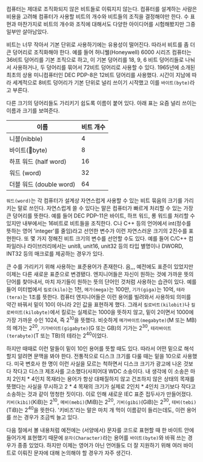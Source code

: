 컴퓨터는 제대로 조직화되지 않은 비트들로 이뤄지지 않는다. 컴퓨터를 설계하는 사람은 비용을 고려해 컴퓨터가 사용할 비트의 개수와 비트들의 조직을 결정해야만 한다. 수 표현과 마찬가지로 비트의 개수와 조직에 대해서도 다양한 아이디어를 시험해봤지만 그중 일부만 살아남았다.

비트는 너무 작아서 기본 단위로 사용하기에는 유용성이 떨어진다. 따라서 비트를 좀 더 큰 덩어리로 조직화해야 한다. 예를 들어 허니웰(Honeywell) 6000 시리즈 컴퓨터는 36비트 덩어리를 기본 조직으로 하고, 이 기본 덩어리를 18, 9, 6 비트 덩어리들로 나눠서 사용하거나, 두 덩어리를 묶어서 72비트 덩어리로 사용할 수 있다. 1965년에 소개된 최초의 상용 미니컴퓨터인 DEC PDP-8은 12비트 덩어리를 사용했다. 시간이 지남에 따라 세계적으로 8비트 덩어리가 기본 단위로 널리 쓰이기 시작했고 이를 `바이트(byte)`라고 부른다.

다른 크기의 덩어리들도 가리키기 쉽도록 이름이 붙어 있다. 아래 표는 요즘 널리 쓰이는 이름과 크기를 보여준다.

| 이름 | 비트 개수 |
| --- | --- |
| 니블(nibble) | 4 |
| 바이트(byte) | 8 |
| 하프 워드 (half word) | 16 |
| 워드 (word) | 32 |
| 더블 워드 (double word) | 64 |

`워드(word)`는 각 컴퓨터가 설계상 자연스럽게 사용할 수 있는 비트 묶음의 크기를 가리키는 말로 쓰인다. 자연스럽게 쓸 수 있다는 말은 컴퓨터가 빠르게 처리할 수 있는 가장 큰 덩어리를 뜻한다. 예를 들어 DEC PDP-11은 바이트, 하프 워드, 롱 워드를 처리할 수 있지만 내부에서는 16비트로 비트들을 조직한다. C나 C++ 등의 언어에서 int(정수를 뜻하는 영어 'integer'를 줄임)라고 선언한 변수가 이런 자연스러운 크기의 2진수를 표현한다. 또 몇 가지 정해진 비트 크기의 변수를 선언할 수도 있다. 예를 들어 C/C++ 컴파일러나 라이브러리에서는 unit8, unit16, unit32 등의 타입 별명이나 DWORD, INT32 등의 매크로를 제공하는 경우가 있다.

큰 수를 가리키기 위해 사용하는 표준용어가 존재한다. 음,,, 예전에도 표준이 있었지만 이제는 다른 새로운 표준으로 변경됐다. 엔지니어들은 자신이 원하는 것에 가까운 뜻의 단어를 찾아내서, 마치 자기들이 원하는 뜻의 단어인 것처럼 사용하는 습관이 있다. 예를 들어 미터법에서 `킬로(kilo)`는 1천, `메가(mega)`는 100만, `기가(giga)`는 10억, `테라(tera)`는 1조를 뜻한다. 컴퓨터 엔지니어들은 이런 용어를 빌려와서 사용하되 의미를 약간 바꿔서 밑이 10이 아니라 2인 값을 표현하게 했다. 그래서 `킬로비트(kilobit)`나 `킬로바이트(kilobyte)`에서 킬로는 실제로는 1000을 뜻하지 않고, 밑이 2이면서 1000에 가장 가까운 수인 1024, 즉 2<sup>10</sup>을 뜻했다. 비슷하게 `메가바이트(megabyte)`(M 또는 MB)의 메가는 2<sup>20</sup>, `기가바이트(gigabyte)`(G 또는 GB)의 기가는 2<sup>30</sup>, `테라바이트(terabyte)`(T 또는 TB)의 테라는 2<sup>40</sup>이었다.

하지만 때때로 이런 말들이 밑이 10인 용어를 뜻할 때도 있다. 따라서 어떤 밑으로 해석할지 알려면 문맥을 봐야 한다. 전통적으로 디스크 크기를 다룰 때는 밑을 10으로 사용했다. 미국 변호사 한 명이 이런 사실을 모르는 척하면서 디스크 크기가 광고에 나온 것보다 작다고 디스크 제조사를 고소했다(사피어대 WDC 소송이다. 내 생각에 이 소송은 마치 2인치 \* 4인치 목재라는 용어가 항상 대패질하지 않고 건조하지 않은 상태의 목재를 뜻했다는 사실을 무시하고 2 \* 4 목재의 크기가 실제로 2인치 \* 4인치 크기보다 작다고 소송하는 것과 같이 멍청한 짓이다). 이로 인해 새로운 IEC 표준 접두사가 만들어졌다. `키비(kibi)`(KiB)는 2<sup>10</sup>, `메비(mebi)`(MiB)는 2<sup>20</sup>, `기비(gibi)`(GiB)는 2<sup>30</sup>, `테비(tebi)`(TiB)는 2<sup>40</sup>을 뜻한다. '키비즈'라는 말은 마치 개 먹이 이름같이 들리는데도, 이런 용어를 쓰는 경우가 조금씩 늘고 있다.

다음 절에서 볼 내용처럼 예전에는 (서양에서) 문자를 코드로 표현할 때 한 바이트 안에 들어가게 표현했기 때문에 `문자(Character)`라는 용어를 `바이트(byte)`와 바꿔 쓰는 경우가 종종 있었다. 하지만 이제는 영어가 아닌 언어들도 더 잘 지원하기 위해 여러 바이트로 이뤄진 문자에 대해 논의해야 할 경우가 자주 생긴다.